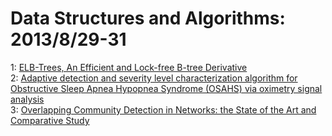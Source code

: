 # Data Structures and Algorithms: 2013/8/29-31  
1: [ELB-Trees, An Efficient and Lock-free B-tree Derivative](https://doi.org/10.48550/arXiv.1308.6145)  
2: [Adaptive detection and severity level characterization algorithm for  Obstructive Sleep Apnea Hypopnea Syndrome (OSAHS) via oximetry signal  analysis](https://doi.org/10.48550/arXiv.1308.6203)  
3: [Overlapping Community Detection in Networks: the State of the Art and  Comparative Study](https://doi.org/10.48550/arXiv.1110.5813)  